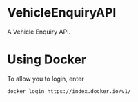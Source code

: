 # VehicleEnquiryAPI
A Vehicle Enquiry API.

# Using Docker

To allow you to login, enter 
```
docker login https://index.docker.io/v1/
```
